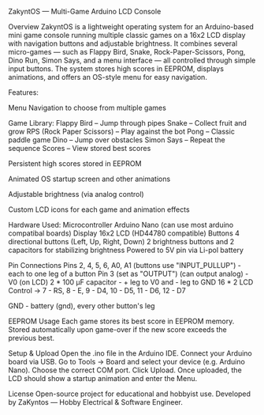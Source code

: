 ZakyntOS — Multi-Game Arduino LCD Console

Overview
ZakyntOS is a lightweight operating system for an Arduino-based mini game console running multiple classic games on a 16x2 LCD display with navigation buttons and adjustable brightness.
It combines several micro-games — such as Flappy Bird, Snake, Rock-Paper-Scissors, Pong, Dino Run, Simon Says, and a menu interface — all controlled through simple input buttons.
The system stores high scores in EEPROM, displays animations, and offers an OS-style menu for easy navigation.

Features:

Menu Navigation to choose from multiple games

Game Library:
  Flappy Bird – Jump through pipes
  Snake – Collect fruit and grow
  RPS (Rock Paper Scissors) – Play against the bot
  Pong – Classic paddle game
  Dino – Jump over obstacles
  Simon Says – Repeat the sequence
  Scores – View stored best scores

Persistent high scores stored in EEPROM

Animated OS startup screen and other animations

Adjustable brightness (via analog control)

Custom LCD icons for each game and animation effects

Hardware Used:
  Microcontroller	Arduino Nano (can use most arduino compatibal boards)
  Display	16x2 LCD (HD44780 compatible)
  Buttons	4 directional buttons (Left, Up, Right, Down)
  2 brightness buttons and 2 capacitors for stabilizing brightness
  Powered to 5V pin via Li-pol battery
  
Pin Connections
  Pins 2, 4, 5, 6, A0, A1 (buttons use "INPUT_PULLUP") - each to one leg of a button
  Pin 3 (set as "OUTPUT") (can output analog) - V0 (on LCD)
  2 * 100 µF capacitor - + leg to V0 and - leg to GND
  16 * 2 LCD Control -> 7 - RS, 8 - E, 9 - D4, 10 - D5, 11 - D6, 12 - D7
  
  GND - battery (gnd), every other button's leg 
  
EEPROM Usage
  Each game stores its best score in EEPROM memory.
  Stored automatically upon game-over if the new score exceeds the previous best.

Setup & Upload
  Open the .ino file in the Arduino IDE.
  Connect your Arduino board via USB.
  Go to Tools → Board and select your device (e.g. Arduino Nano).
  Choose the correct COM port.
  Click Upload.
  Once uploaded, the LCD should show a startup animation and enter the Menu.

License
Open-source project for educational and hobbyist use.
Developed by ZaKyntos — Hobby Electrical & Software Engineer.
